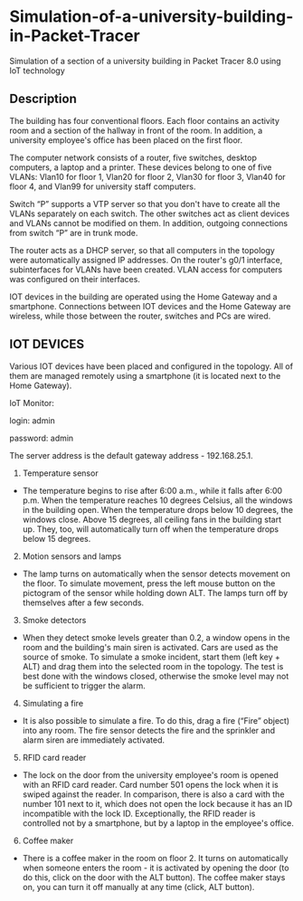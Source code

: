 # Simulation-of-a-university-building-in-Packet-Tracer


Simulation of a section of a university building in Packet Tracer 8.0 using IoT technology


## Description
The building has four conventional floors. Each floor contains an activity room and a section of the hallway in front of the room. In addition, a university employee's office has been placed on the first floor.

The computer network consists of a router, five switches, desktop computers, a laptop and a printer. These devices belong to one of five VLANs: Vlan10 for floor 1, Vlan20 for floor 2, Vlan30 for floor 3, Vlan40 for floor 4, and Vlan99 for university staff computers.

Switch “P” supports a VTP server so that you don't have to create all the VLANs separately on each switch. The other switches act as client devices and VLANs cannot be modified on them. In addition, outgoing connections from switch “P” are in trunk mode.

The router acts as a DHCP server, so that all computers in the topology were automatically assigned IP addresses. On the router's g0/1 interface, subinterfaces for VLANs have been created. VLAN access for computers was configured on their interfaces.

IOT devices in the building are operated using the Home Gateway and a smartphone. Connections between IOT devices and the Home Gateway are wireless, while those between the router, switches and PCs are wired.


## IOT DEVICES
Various IOT devices have been placed and configured in the topology. All of them are managed remotely using a smartphone (it is located next to the Home Gateway).

IoT Monitor:

login: admin

password: admin


The server address is the default gateway address - 192.168.25.1.

1. Temperature sensor

- The temperature begins to rise after 6:00 a.m., while it falls after 6:00 p.m. When the temperature reaches 10 degrees Celsius, all the windows in the building open. When the temperature drops below 10 degrees, the windows close. Above 15 degrees, all ceiling fans in the building start up. They, too, will automatically turn off when the temperature drops below 15 degrees.
  
2. Motion sensors and lamps 

- The lamp turns on automatically when the sensor detects movement on the floor. To simulate movement, press the left mouse button on the pictogram of the sensor while holding down ALT. The lamps turn off by themselves after a few seconds.

3. Smoke detectors

- When they detect smoke levels greater than 0.2, a window opens in the room and the building's main siren is activated. Cars are used as the source of smoke. To simulate a smoke incident, start them (left key + ALT) and drag them into the selected room in the topology. The test is best done with the windows closed, otherwise the smoke level may not be sufficient to trigger the alarm.

4. Simulating a fire

- It is also possible to simulate a fire. To do this, drag a fire (“Fire” object) into any room. The fire sensor detects the fire and the sprinkler and alarm siren are immediately activated.

5. RFID card reader

- The lock on the door from the university employee's room is opened with an RFID card reader. Card number 501 opens the lock when it is swiped against the reader. In comparison, there is also a card with the number 101 next to it, which does not open the lock because it has an ID incompatible with the lock ID. Exceptionally, the RFID reader is controlled not by a smartphone, but by a laptop in the employee's office.

6. Coffee maker

- There is a coffee maker in the room on floor 2. It turns on automatically when someone enters the room - it is activated by opening the door (to do this, click on the door with the ALT button). The coffee maker stays on, you can turn it off manually at any time (click, ALT button).

